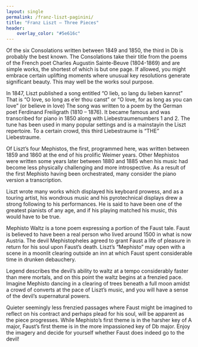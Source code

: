 ```yaml
---
layout: single
permalink: /franz-liszt-paginini/
title: "Franz Liszt – Three Pieces"
header:
    overlay_color: "#5e616c"
---
```


Of the six Consolations written between 1849 and 1850, the third in Db is probably the best known. The Consolations take their title from the poems of the French poet Charles Augustin Sainte-Beuve (1804-1869) and are simple works, the shortest of which is but one page. If allowed, you might embrace certain uplifting moments where unusual key resolutions generate significant beauty. This may well be the works soul purpose.

In 1847, Liszt published a song entitled “O lieb, so lang du lieben kannst” That is “O love, so long as e’er thou canst” or “O love, for as long as you can love” (or believe in love) The song was written to a poem by the German poet Ferdinand Freiligrath (1810 – 1876). It became famous and was transcribed for piano in 1850 along with Liebestraumenumbers 1 and 2. The tune has been used in many popular settings and is a mainstayin the Liszt repertoire. To a certain crowd, this third Liebestraume is “THE” Liebestraume.

Of Liszt’s four Mephistos, the first, programmed here, was written between 1859 and 1860 at the end of his prolific Weimer years. Other Mephistos were written some years later between 1880 and 1885 when his music had become less physically challenging and more introspective. As a result of the first Mephisto having been orchestrated, many consider the piano version a transcription.

Liszt wrote many works which displayed his keyboard prowess, and as a touring artist, his wondrous music and his pyrotechnical displays drew a strong following to his performances. He is said to have been one of the greatest pianists of any age, and if his playing matched his music, this would have to be true.

Mephisto Waltz is a tone poem expressing a portion of the Faust tale. Faust is believed to have been a real person who lived around 1500 in what is now Austria. The devil Mephistopheles agreed to grant Faust a life of pleasure in return for his soul upon Faust’s death. Liszt’s “Mephisto” may open with a scene in a moonlit clearing outside an inn at which Faust spent considerable time in drunken debauchery.

Legend describes the devil’s ability to waltz at a tempo considerably faster than mere mortals, and on this point the waltz begins at a frenzied pace. Imagine Mephisto dancing in a clearing of trees beneath a full moon amidst a crowd of converts at the pace of Liszt’s music, and you will have a sense of the devil’s supernatural powers.

Quieter seemingly less frenzied passages where Faust might be imagined to reflect on his contract and perhaps plead for his soul, will be apparent as the piece progresses. While Mephisto’s first theme is in the harsher key of A major, Faust’s first theme is in the more impassioned key of Db major. Enjoy the imagery and decide for yourself whether Faust does indeed go to the devil!